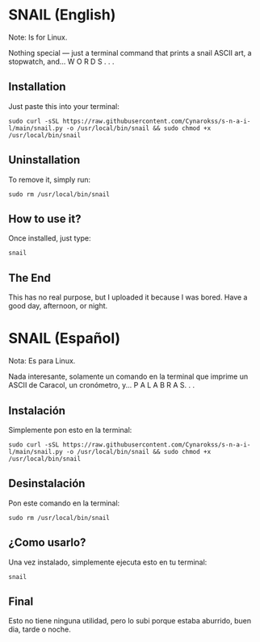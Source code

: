 # SNAIL (English)

Note: Is for Linux.

Nothing special — just a terminal command that prints a snail ASCII art, a stopwatch, and... W O R D S . . .

## Installation

Just paste this into your terminal:

```
sudo curl -sSL https://raw.githubusercontent.com/Cynarokss/s-n-a-i-l/main/snail.py -o /usr/local/bin/snail && sudo chmod +x /usr/local/bin/snail
```

## Uninstallation

To remove it, simply run:

```
sudo rm /usr/local/bin/snail
```

## How to use it?

Once installed, just type:

```
snail
```

## The End

This has no real purpose, but I uploaded it because I was bored. Have a good day, afternoon, or night.


# SNAIL (Español)

Nota: Es para Linux.

Nada interesante, solamente un comando en la terminal que imprime un ASCII de Caracol, un cronómetro, y...  P A L A B R A S. . .

## Instalación

Simplemente pon esto en la terminal:

```
sudo curl -sSL https://raw.githubusercontent.com/Cynarokss/s-n-a-i-l/main/snail.py -o /usr/local/bin/snail && sudo chmod +x /usr/local/bin/snail
```

## Desinstalación

Pon este comando en la terminal:

```
sudo rm /usr/local/bin/snail
```

## ¿Como usarlo?

Una vez instalado, simplemente ejecuta esto en tu terminal:

```
snail
```

## Final

Esto no tiene ninguna utilidad, pero lo subi porque estaba aburrido, buen dia, tarde o noche.
